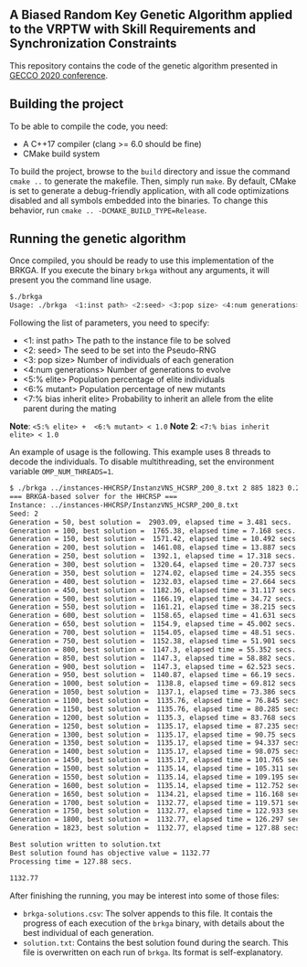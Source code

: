 ## A Biased Random Key Genetic Algorithm applied to the VRPTW with Skill Requirements and Synchronization Constraints

This repository contains the code of the genetic algorithm presented in [GECCO 2020 conference](https://gecco-2020.sigevo.org/index.html/HomePage).

## Building the project

To be able to compile the code, you need:
- A C++17 compiler (clang >= 6.0 should be fine)
- CMake build system

To build the project, browse to the `build` directory and issue the command `cmake ..` to generate the makefile. Then, simply run `make`. By default, CMake is set to generate a debug-friendly application, with all code optimizations disabled and all symbols embedded into the binaries. To change this behavior, run `cmake .. -DCMAKE_BUILD_TYPE=Release`.

## Running the genetic algorithm

Once compiled, you should be ready to use this implementation of the BRKGA. If you execute the binary `brkga` without any arguments, it will present you the command line usage.

```bash
$./brkga
Usage: ./brkga  <1:inst path> <2:seed> <3:pop size> <4:num generations> <5:% elite> <6:% mutant> <7:% bias inherit elite>
```

Following the list of parameters, you need to specify:

- <1: inst path> The path to the instance file to be solved
- <2: seed> The seed to be set into the Pseudo-RNG
- <3: pop size> Number of individuals of each generation
- <4:num generations> Number of generations to evolve
- <5:% elite> Population percentage of elite individuals
- <6:% mutant> Population percentage of new mutants
- <7:% bias inherit elite> Probability to inherit an allele from the elite parent during the mating

__Note__: `<5:% elite> +  <6:% mutant> < 1.0`
__Note 2__: `<7:% bias inherit elite> < 1.0`

An example of usage is the following. This example uses 8 threads to decode the individuals. To disable multithreading, set the environment variable `OMP_NUM_THREADS=1`.

```bash
$ ./brkga ../instances-HHCRSP/InstanzVNS_HCSRP_200_8.txt 2 885 1823 0.20655 0.05408 0.32728
=== BRKGA-based solver for the HHCRSP ===
Instance: ../instances-HHCRSP/InstanzVNS_HCSRP_200_8.txt
Seed: 2
Generation = 50, best solution =  2903.09, elapsed time = 3.481 secs.
Generation = 100, best solution =  1765.38, elapsed time = 7.168 secs.
Generation = 150, best solution =  1571.42, elapsed time = 10.492 secs.
Generation = 200, best solution =  1461.08, elapsed time = 13.887 secs.
Generation = 250, best solution =  1392.1, elapsed time = 17.318 secs.
Generation = 300, best solution =  1320.64, elapsed time = 20.737 secs.
Generation = 350, best solution =  1274.02, elapsed time = 24.355 secs.
Generation = 400, best solution =  1232.03, elapsed time = 27.664 secs.
Generation = 450, best solution =  1182.36, elapsed time = 31.117 secs.
Generation = 500, best solution =  1166.19, elapsed time = 34.72 secs.
Generation = 550, best solution =  1161.21, elapsed time = 38.215 secs.
Generation = 600, best solution =  1158.65, elapsed time = 41.631 secs.
Generation = 650, best solution =  1154.9, elapsed time = 45.002 secs.
Generation = 700, best solution =  1154.05, elapsed time = 48.51 secs.
Generation = 750, best solution =  1152.38, elapsed time = 51.901 secs.
Generation = 800, best solution =  1147.3, elapsed time = 55.352 secs.
Generation = 850, best solution =  1147.3, elapsed time = 58.882 secs.
Generation = 900, best solution =  1147.3, elapsed time = 62.523 secs.
Generation = 950, best solution =  1140.87, elapsed time = 66.19 secs.
Generation = 1000, best solution =  1138.8, elapsed time = 69.812 secs.
Generation = 1050, best solution =  1137.1, elapsed time = 73.386 secs.
Generation = 1100, best solution =  1135.76, elapsed time = 76.845 secs.
Generation = 1150, best solution =  1135.76, elapsed time = 80.285 secs.
Generation = 1200, best solution =  1135.3, elapsed time = 83.768 secs.
Generation = 1250, best solution =  1135.17, elapsed time = 87.235 secs.
Generation = 1300, best solution =  1135.17, elapsed time = 90.75 secs.
Generation = 1350, best solution =  1135.17, elapsed time = 94.337 secs.
Generation = 1400, best solution =  1135.17, elapsed time = 98.075 secs.
Generation = 1450, best solution =  1135.17, elapsed time = 101.765 secs.
Generation = 1500, best solution =  1135.14, elapsed time = 105.311 secs.
Generation = 1550, best solution =  1135.14, elapsed time = 109.195 secs.
Generation = 1600, best solution =  1135.14, elapsed time = 112.752 secs.
Generation = 1650, best solution =  1134.21, elapsed time = 116.168 secs.
Generation = 1700, best solution =  1132.77, elapsed time = 119.571 secs.
Generation = 1750, best solution =  1132.77, elapsed time = 122.933 secs.
Generation = 1800, best solution =  1132.77, elapsed time = 126.297 secs.
Generation = 1823, best solution =  1132.77, elapsed time = 127.88 secs.

Best solution written to solution.txt
Best solution found has objective value = 1132.77
Processing time = 127.88 secs.

1132.77
```

After finishing the running, you may be interest into some of those files:

- `brkga-solutions.csv`: The solver appends to this file. It contais the progress of each execution of the `brkga` binary, with details about the best individual of each generation.
- `solution.txt`: Contains the best solution found during the search. This file is overwritten on each run of `brkga`. Its format is self-explanatory.

